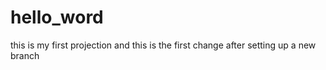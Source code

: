 # hello_word
this is my first projection
and this is the first change after setting up a new branch
